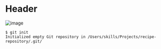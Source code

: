 # Header
![image](https://octodex.github.com/images/yaktocat.png)
```
$ git init
Initialized empty Git repository in /Users/skills/Projects/recipe-repository/.git/
```

